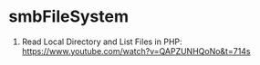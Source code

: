 # smbFileSystem

1. Read Local Directory and List Files in PHP: https://www.youtube.com/watch?v=QAPZUNHQoNo&t=714s